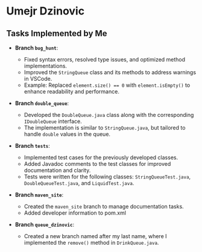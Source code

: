 # Umejr Dzinovic

## Tasks Implemented by Me

- **Branch `bug_hunt`**:
    - Fixed syntax errors, resolved type issues, and optimized method implementations.
    - Improved the `StringQueue` class and its methods to address warnings in VSCode.
    - Example: Replaced `element.size() == 0` with `element.isEmpty()` to enhance readability and performance.

- **Branch `double_queue`**:
    - Developed the `DoubleQueue.java` class along with the corresponding `IDoubleQueue` interface.
    - The implementation is similar to `StringQueue.java`, but tailored to handle `double` values in the queue.

- **Branch `tests`**:
    - Implemented test cases for the previously developed classes.
    - Added Javadoc comments to the test classes for improved documentation and clarity.
    - Tests were written for the following classes: `StringQueueTest.java`, `DoubleQueueTest.java`, and `LiquidTest.java`.

- **Branch `maven_site`**:
    - Created the `maven_site` branch to manage documentation tasks.
    - Added developer information to pom.xml 

- **Branch `queue_dzinovic`**:
    - Created a new branch named after my last name, where I implemented the `remove()` method in `DrinkQueue.java`.
